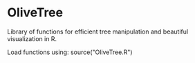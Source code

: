 # OliveTree
Library of functions for efficient tree manipulation and beautiful visualization in R.

Load functions using:
source("OliveTree.R")

